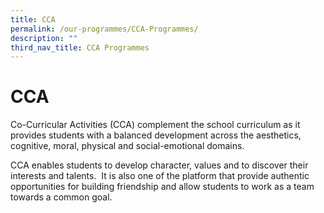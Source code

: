 ```yaml
---
title: CCA
permalink: /our-programmes/CCA-Programmes/
description: ""
third_nav_title: CCA Programmes
---
```

# **CCA**

Co-Curricular Activities (CCA) complement the school curriculum as it provides students with a balanced development across the aesthetics, cognitive, moral, physical and social-emotional domains.

CCA enables students to develop character, values and to discover their interests and talents.  It is also one of the platform that provide authentic opportunities for building friendship and allow students to work as a team towards a common goal.